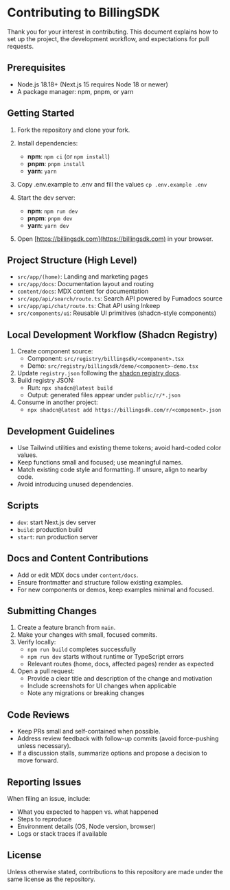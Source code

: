 # Contributing to BillingSDK

Thank you for your interest in contributing. This document explains how to set up the project, the development workflow, and expectations for pull requests.

## Prerequisites

- Node.js 18.18+ (Next.js 15 requires Node 18 or newer)
- A package manager: npm, pnpm, or yarn

## Getting Started

1. Fork the repository and clone your fork.
2. Install dependencies:
   - **npm**: `npm ci` (or `npm install`)
   - **pnpm**: `pnpm install`
   - **yarn**: `yarn`
3. Copy .env.example to .env and fill the values `cp .env.example .env`

4. Start the dev server:
   - **npm**: `npm run dev`
   - **pnpm**: `pnpm dev`
   - **yarn**: `yarn dev`
5. Open [https://billingsdk.com](https://billingsdk.com) in your browser.

## Project Structure (High Level)

- `src/app/(home)`: Landing and marketing pages
- `src/app/docs`: Documentation layout and routing
- `content/docs`: MDX content for documentation
- `src/app/api/search/route.ts`: Search API powered by Fumadocs source
- `src/app/api/chat/route.ts`: Chat API using Inkeep
- `src/components/ui`: Reusable UI primitives (shadcn-style components)

## Local Development Workflow (Shadcn Registry)

1. Create component source:
   - Component: `src/registry/billingsdk/<component>.tsx`
   - Demo: `src/registry/billingsdk/demo/<component>-demo.tsx`
2. Update `registry.json` following the [shadcn registry docs](https://ui.shadcn.com/docs/registry).
3. Build registry JSON:
   - Run: `npx shadcn@latest build`
   - Output: generated files appear under `public/r/*.json`
4. Consume in another project:
   - `npx shadcn@latest add https://billingsdk.com/r/<component>.json`

## Development Guidelines

- Use Tailwind utilities and existing theme tokens; avoid hard-coded color values.
- Keep functions small and focused; use meaningful names.
- Match existing code style and formatting. If unsure, align to nearby code.
- Avoid introducing unused dependencies.

## Scripts

- `dev`: start Next.js dev server
- `build`: production build
- `start`: run production server

## Docs and Content Contributions

- Add or edit MDX docs under `content/docs`.
- Ensure frontmatter and structure follow existing examples.
- For new components or demos, keep examples minimal and focused.

## Submitting Changes

1. Create a feature branch from `main`.
2. Make your changes with small, focused commits.
3. Verify locally:
   - `npm run build` completes successfully
   - `npm run dev` starts without runtime or TypeScript errors
   - Relevant routes (home, docs, affected pages) render as expected
4. Open a pull request:
   - Provide a clear title and description of the change and motivation
   - Include screenshots for UI changes when applicable
   - Note any migrations or breaking changes

## Code Reviews

- Keep PRs small and self-contained when possible.
- Address review feedback with follow-up commits (avoid force-pushing unless necessary).
- If a discussion stalls, summarize options and propose a decision to move forward.

## Reporting Issues

When filing an issue, include:

- What you expected to happen vs. what happened
- Steps to reproduce
- Environment details (OS, Node version, browser)
- Logs or stack traces if available

## License

Unless otherwise stated, contributions to this repository are made under the same license as the repository.
